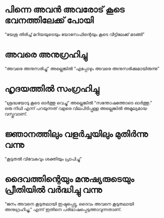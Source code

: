 # പിന്നെ അവൻ അവരോട് കൂടെ ഭവനത്തിലേക്ക് പോയി
“യേശു തിരിച്ച് മറിയയുടെയും യോസേഫിന്റെയും കൂടെ വീട്ടിലേക്ക് മടങ്ങി”
# അവരെ അനുഗ്രഹിച്ചു
“അവരെ അനുസരിച്ചു” അല്ലെങ്കിൽ “എപ്പോഴും അവരെ അനുസരിക്കുമായിരുന്നു”
# ഹൃദയത്തിൽ സംഗ്രഹിച്ചു
“ശ്രദ്ധയോടു കൂടെ ഓർത്തു വെച്ചു” അല്ലെങ്കിൽ “സന്തോഷത്തോടെ ഓർത്തു.” ഒരു നിധി എന്ന് പറയുന്നത് വളരെ വിലപിടിപ്പുള്ള അല്ലെങ്കിൽ അമൂല്യമായ വസ്തുവാണ്. 
# ജ്ഞാനത്തിലും വളർച്ചയിലും മുതിർന്നു വന്നു
“കൂടുതൽ വിവേകവും ശക്തിയും പ്രാപിച്ചു”
# ദൈവത്തിന്റെയും മനുഷ്യരുടെയും പ്രീതിയിൽ വർദ്ധിച്ചു വന്നു
“ജനം അവനെ കൂടുതലായി ഇഷ്ടപ്പെട്ടു, ദൈവം അവനെ കൂടുതലായി അനുഗ്രഹിച്ചു,” എന്ന് ഇതിനെ പരിഭാഷപ്പെടുത്താവുന്നതാണ്.
